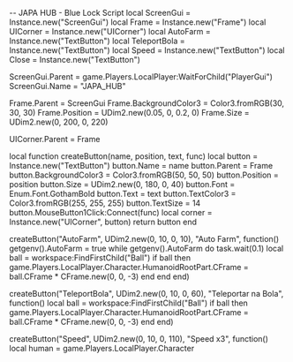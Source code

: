 -- JAPA HUB - Blue Lock Script
local ScreenGui = Instance.new("ScreenGui")
local Frame = Instance.new("Frame")
local UICorner = Instance.new("UICorner")
local AutoFarm = Instance.new("TextButton")
local TeleportBola = Instance.new("TextButton")
local Speed = Instance.new("TextButton")
local Close = Instance.new("TextButton")

ScreenGui.Parent = game.Players.LocalPlayer:WaitForChild("PlayerGui")
ScreenGui.Name = "JAPA_HUB"

Frame.Parent = ScreenGui
Frame.BackgroundColor3 = Color3.fromRGB(30, 30, 30)
Frame.Position = UDim2.new(0.05, 0, 0.2, 0)
Frame.Size = UDim2.new(0, 200, 0, 220)

UICorner.Parent = Frame

local function createButton(name, position, text, func)
	local button = Instance.new("TextButton")
	button.Name = name
	button.Parent = Frame
	button.BackgroundColor3 = Color3.fromRGB(50, 50, 50)
	button.Position = position
	button.Size = UDim2.new(0, 180, 0, 40)
	button.Font = Enum.Font.GothamBold
	button.Text = text
	button.TextColor3 = Color3.fromRGB(255, 255, 255)
	button.TextSize = 14
	button.MouseButton1Click:Connect(func)
	local corner = Instance.new("UICorner", button)
	return button
end

createButton("AutoFarm", UDim2.new(0, 10, 0, 10), "Auto Farm", function()
	getgenv().AutoFarm = true
	while getgenv().AutoFarm do
		task.wait(0.1)
		local ball = workspace:FindFirstChild("Ball")
		if ball then
			game.Players.LocalPlayer.Character.HumanoidRootPart.CFrame = ball.CFrame * CFrame.new(0, 0, -3)
		end
	end
end)

createButton("TeleportBola", UDim2.new(0, 10, 0, 60), "Teleportar na Bola", function()
	local ball = workspace:FindFirstChild("Ball")
	if ball then
		game.Players.LocalPlayer.Character.HumanoidRootPart.CFrame = ball.CFrame * CFrame.new(0, 0, -3)
	end
end)

createButton("Speed", UDim2.new(0, 10, 0, 110), "Speed x3", function()
	local human = game.Players.LocalPlayer.Character

